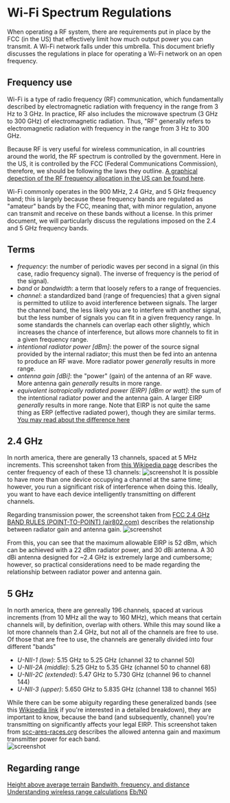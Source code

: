 # Wi-Fi Spectrum Regulations
When operating a RF system, there are requirements put in place by the FCC (in the US) that effectively limit how much output power you can transmit.  A Wi-Fi network falls under this umbrella.  This document briefly discusses the regulations in place for operating a Wi-Fi network on an open frequency.

## Frequency use
Wi-Fi is a type of radio frequency (RF) communication, which fundamentally described by electromagnetic radiation with frequency in the range from 3 Hz to 3 GHz.  In practice, RF also includes the microwave spectrum (3 GHz to 300 GHz) of electromagnetic radiation.  Thus, "RF" generally refers to electromagnetic radiation with frequency in the range from 3 Hz to 300 GHz.  

Because RF is very useful for wireless communication, in all countries around the world, the RF spectrum is controlled by the government.  Here in the US, it is controlled by the FCC (Federal Communications Commission), therefore, we should be following the laws they outline.  [A graphical depection of the RF frequency allocation in the US can be found here](https://www.ntia.doc.gov/files/ntia/publications/2003-allochrt.pdf).  

Wi-Fi commonly operates in the 900 MHz, 2.4 GHz, and 5 GHz frequency band; this is largely because these frequency bands are regulated as "amateur" bands by the FCC, meaning that, with minor regulation, anyone can transmit and receive on these bands without a license.  In this primer document, we will particularly discuss the regulations imposed on the 2.4 and 5 GHz frequency bands.  

## Terms

 - *frequency*: the number of periodic waves per second in a signal (in this case, radio frequency signal).  The inverse of frequency is the period of the signal).
 - *band* or *bandwidth*: a term that loosely refers to a range of frequencies.
 - *channel*: a standardized band (range of frequencies) that a given signal is permitted to utilize to avoid interference between signals.  The larger the channel band, the less likely you are to interfere with another signal, but the less number of signals you can fit in a given frequency range.  In some standards the channels can overlap each other slightly, which increases the chance of interference, but allows more channels to fit in a given frequency range.
 - *intentional radiator power [dBm]*: the power of the source signal provided by the internal radiator; this must then be fed into an antenna to produce an RF wave.  More radiator power _generally_ results in more range. 
 - *antenna gain [dBi]*: the "power" (gain) of the antenna of an RF wave.  More antenna gain _generally_ results in more range.
 - *equivalent isotropically radiated power (EIRP) [dBm or watt]*: the sum of the intentional radiator power and the antenna gain.  A larger EIRP _generally_ results in more range.  Note that EIRP is not quite the same thing as ERP (effective radiated power), though they are similar terms.  [You may read about the difference here](https://en.wikipedia.org/wiki/Effective_radiated_power)

## 2.4 GHz
In north america, there are generally 13 channels, spaced at 5 MHz increments.  This screenshot taken from [this Wikipedia page](https://en.wikipedia.org/wiki/List_of_WLAN_channels) describes the center frequency of each of these 13 channels:
![screenshot](https://github.com/riplaboratory/Kanaloa/blob/master/PrimerDocuments/wifiSpectrumRegulations/InterferenceConcerns.PNG)
It is possible to have more than one device occupying a channel at the same time; however, you run a significant risk of interference when doing this.  Ideally, you want to have each device intelligently transmitting on different channels.

Regarding transmission power, the screenshot taken from [FCC 2.4 GHz BAND RULES (POINT-TO-POINT) (air802.com)](https://www.air802.com/fcc-rules-and-regulations.html) describes the relationship between radiator gain and antenna gain.
![screenshot](https://github.com/riplaboratory/Kanaloa/blob/master/PrimerDocuments/wifiSpectrumRegulations/FCC2.4GHzBANDRULES(POINT-TO-POINT).PNG)

From this, you can see that the maximum allowable EIRP is 52 dBm, which can be achieved with a 22 dBm radiator power, and 30 dBi antenna.  A 30 dBi antenna designed for ~2.4 GHz is extremely large and cumbersome; however, so practical considerations need to be made regarding the relationship between radiator power and antenna gain.  

## 5 GHz
In north america, there are genreally 196 channels, spaced at various increments (from 10 MHz all the way to 160 MHz), which means that certain channels will, by definition, overlap with others.  While this may sound like a lot more channels than 2.4 GHz, but not all of the channels are free to use.  Of those that are free to use, the channels are generally divided into four different "bands"

 - _U-NII-1 (low)_: 5.15 GHz to 5.25 GHz (channel 32 to channel 50)
 - _U-NII-2A (middle)_: 5.25 GHz to 5.35 GHz (channel 50 to channel 68)
 - _U-NII-2C (extended)_: 5.47 GHz to 5.730 GHz (channel 96 to channel 144)
 - _U-NII-3 (upper)_: 5.650 GHz to 5.835 GHz (channel 138 to channel 165)
 
While there can be some abiguity regarding these generalized bands (see this [Wikipedia link](https://en.wikipedia.org/wiki/List_of_WLAN_channels) if you're interested in a detailed breakdown), they are important to know, because the band (and subsequently, channel) you're transmitting on significantly affects your legal EIRP.  This screenshot taken from [scc-ares-races.org](scc-ares-races.org) describes the allowed antenna gain and maximum transmitter power for each band.  
![screenshot](https://github.com/riplaboratory/Kanaloa/blob/master/PrimerDocuments/wifiSpectrumRegulations/fccPart15PowerLimitsForWifi.PNG)

## Regarding range
[Height above average terrain](https://en.wikipedia.org/wiki/Height_above_average_terrain)
[Bandwith, frequency, and distance](https://physics.stackexchange.com/questions/303314/relation-between-data-rate-frequencyrf-and-distance)
[Understanding wireless range calculations](http://www.electronicdesign.com/communications/understanding-wireless-range-calculations)
[Eb/N0](https://en.wikipedia.org/wiki/Eb/N0)

